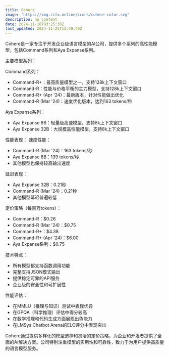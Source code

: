 ```yaml
---
title: Cohere
image: "https://img.rifx.online/icons/cohere-color.svg"
description: no content
date: 2024-11-18T03:25:38Z
last_updated: 2024-11-25T12:49:40Z
---
```


Cohere是一家专注于开发企业级语言模型的AI公司，提供多个系列的高性能模型，包括Command系列和Aya Expanse系列。

主要模型系列：

Command系列：
- Command-R+：最高质量模型之一，支持128k上下文窗口
- Command-R：性能与价格平衡的主力模型，支持128k上下文窗口
- Command-R+ (Apr '24)：最新版本，针对性能做出优化
- Command-R (Mar '24)：速度优化版本，达到163 tokens/秒

Aya Expanse系列：
- Aya Expanse 8B：轻量级高速模型，支持8k上下文窗口
- Aya Expanse 32B：大规模高性能模型，支持8k上下文窗口

性能表现：
速度性能：
- Command-R (Mar '24)：163 tokens/秒
- Aya Expanse 8B：139 tokens/秒
- 其他模型也保持较高输出速度

延迟表现：
- Aya Expanse 32B：0.21秒
- Command-R (Mar '24)：0.21秒
- 其他模型延迟普遍较低

定价策略（每百万tokens）：
- Command-R：$0.26
- Command-R (Mar '24)：$0.75
- Command-R+：$4.38
- Command-R+ (Apr '24)：$6.00
- Aya Expanse系列：$0.75

技术特点：
- 所有模型都支持函数调用功能
- 完整支持JSON模式输出
- 提供稳定可靠的API服务
- 企业级的安全性和可扩展性

性能评估：
- 在MMLU（推理与知识）测试中表现优异
- 在GPQA（科学推理）评估中得分较高
- 在数学推理和代码生成方面展现出色能力
- 在LMSys Chatbot Arena的ELO评分中表现突出

Cohere通过提供多样化的模型选择和灵活的定价策略，为企业和开发者提供了全面的AI解决方案。公司特别注重模型的实用性和可靠性，致力于为用户提供高质量的语言模型服务。 

